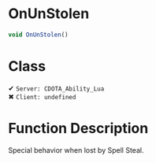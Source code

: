 # OnUnStolen
```js	
void OnUnStolen()
```
# Class
✔ `Server: CDOTA_Ability_Lua`  
✖ `Client: undefined`  

# Function Description
Special behavior when lost by Spell Steal.
